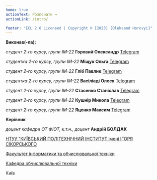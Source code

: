 ```yaml
---
home: true
actionText: Розпочати →
actionLink: /intro/

footer: "ECL 2.0 Licensed | Copyright © [2023] [Oleksand Horovyi]"
---
```



**Виконав(-ла):** 

*студент 2-го курсу, групи ІМ-22*<span padding-right:5em></span> **Горовий Олександр** [Telegram](https://t.me/GigaWaltuh)

*студентка 2-го курсу, групи ІМ-22*<span padding-right:5em></span> **Міщук Ольга** [Telegram](https://t.me/olechok)

*студент 2-го курсу, групи ІМ-22*<span padding-right:5em></span> **Гліб Павлик** [Telegram](https://t.me/hlibpavlyk)

*студентка 2-го курсу, групи ІМ-22*<span padding-right:5em></span> **Васіліаді Олеся** [Telegram](https://t.me/yacvals)

*студент 2-го курсу, групи ІМ-22*<span padding-right:5em></span> **Стасенко Станіслав** [Telegram](https://t.me/must16pp)

*студент 2-го курсу, групи ІМ-22*<span padding-right:5em></span> **Кушнір Микола** [Telegram](https://t.me/prosto_kolik)

*студент 2-го курсу, групи ІМ-22*<span padding-right:5em></span> **Яценко Максим** [Telegram](https://t.me/TaggedPerson)


**Керівник**

*доцент кафедри ОТ ФІОТ, к.т.н., доцент*<span padding-right:5em></span> **Андрій БОЛДАК** 

[НТУУ "КИЇВСЬКИЙ ПОЛІТЕХНІЧНИЙ ІНСТИТУТ імені ІГОРЯ СІКОРСЬКОГО](https://kpi.ua/)

[Факультет інформатики та обчислювальної техніки](https://fiot.kpi.ua/)

[Кафедра обчислювальної техніки](https://comsys.kpi.ua/)

Київ
